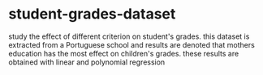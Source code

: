 # student-grades-dataset
study the effect of different criterion on student's grades.
this dataset is extracted from a Portuguese school and results are denoted that mothers
education has the most effect on children's grades.
these results are obtained with linear and polynomial regression
